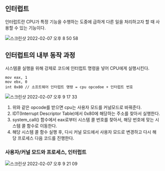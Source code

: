 ## 인터럽트

인터럽트란 CPU가 특정 기능을 수행하는 도중에 급하게 다른 일을 처리하고자 할 때 사용할 수 있는 기능이다.

![스크린샷 2022-02-07 오후 8 50 58](https://user-images.githubusercontent.com/31172248/152799658-07e97a12-7656-4e4e-9457-235f48f4ee06.png)



## 인터럽트의 내부 동작 과정

시스템콜 실행을 위해 강제로 코드에 인터럽트 명령을 넣어 CPU에게 실행시킨다.

```
mov eax, 1
mov ebx, 0
int 0x80 // 소프트웨어 인터럽트 명령 = cpu opcodoe + 인터럽트 번호
```
![스크린샷 2022-02-07 오후 9 17 33](https://user-images.githubusercontent.com/31172248/152799645-a9a1aadd-9fe0-4883-8e7c-16cfdde554e2.png)
1. 위와 같은 opcode를 받으면 cpu는 사용자 모드를 커널모드로 바꿔준다.
2. IDT(Interrupt Descriptor Table)에서 0x80에 해당하는 주소를 찾아서 실행한다.
3. system_call() 함수에서 eax로부터 시스템 콜 번호를 찾아서, 해당 번호에 맞는 시스템 콜 함수로 이동한다.
4. 해당 시스템 콜 함수 실행 후, 다시 커널 모드에서 사용자 모드로 변경하고 다시 해당 프로세스 다음 코드를 진행한다.

### 사용자/커널 모드와 프로세스, 인터럽트
![스크린샷 2022-02-07 오후 9 21 09](https://user-images.githubusercontent.com/31172248/152799654-e4e481b3-16a6-41c4-aa92-74eee3759260.png)
